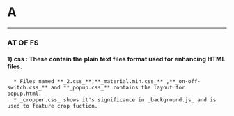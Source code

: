 # A
---
### AT OF FS

#### 1) css : These contain the plain text files format used for enhancing HTML files.   
      * Files named **_2.css_**,**_material.min.css_** ,**_on-off-switch.css_** and **_popup.css_** contains the layout for   popup.html.  
      * _cropper.css_ shows it's significance in _background.js_ and is used to feature crop fuction.
